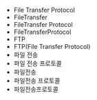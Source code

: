﻿- File Transfer Protocol
- FileTransfer
- FileTransfer Protocol
- FileTransferProtocol
- FTP
- FTP(File Transfer Protocol)
- 파일 전송
- 파일 전송 프로토콜
- 파일전송
- 파일전송 프로토콜
- 파일전송프로토콜
